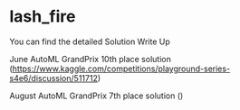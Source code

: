 # lash_fire

You can find the detailed Solution Write Up

June AutoML GrandPrix 10th place solution (https://www.kaggle.com/competitions/playground-series-s4e6/discussion/511712)

August AutoML GrandPrix 7th place solution ()

